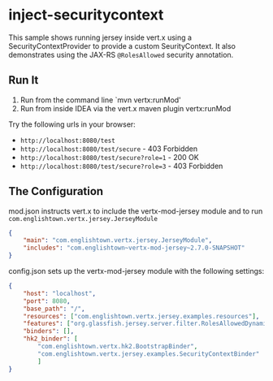 # inject-securitycontext

This sample shows running jersey inside vert.x using a SecurityContextProvider to provide a custom SeurityContext.
It also demonstrates using the JAX-RS `@RolesAllowed` security annotation.

## Run It

1. Run from the command line `mvn vertx:runMod'
2. Run from inside IDEA via the vert.x maven plugin vertx:runMod


Try the following urls in your browser:
* `http://localhost:8080/test`
* `http://localhost:8080/test/secure` - 403 Forbidden
* `http://localhost:8080/test/secure?role=1` - 200 OK
* `http://localhost:8080/test/secure?role=3` - 403 Forbidden


## The Configuration

mod.json instructs vert.x to include the vertx-mod-jersey module and to run `com.englishtown.vertx.jersey.JerseyModule`
```json
{
    "main": "com.englishtown.vertx.jersey.JerseyModule",
    "includes": "com.englishtown~vertx-mod-jersey~2.7.0-SNAPSHOT"
}
```

config.json sets up the vertx-mod-jersey module with the following settings:
```json
{
    "host": "localhost",
    "port": 8080,
    "base_path": "/",
    "resources": ["com.englishtown.vertx.jersey.examples.resources"],
    "features": ["org.glassfish.jersey.server.filter.RolesAllowedDynamicFeature"],
    "binders": [],
    "hk2_binder": [
        "com.englishtown.vertx.hk2.BootstrapBinder",
        "com.englishtown.vertx.jersey.examples.SecurityContextBinder"
        ]
}
```

